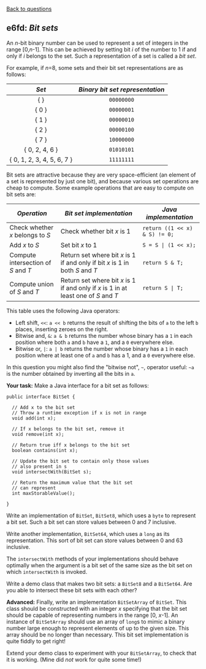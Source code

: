 [Back to questions](../README.md)

## e6fd: *Bit sets*

An *n*-bit binary number can be used to represent a set of integers in
the range [0,*n*-1].  This can be achieved by setting bit *i* of the
number to 1 if and only if *i* belongs to the set.  Such a
representation of a set is called a *bit set*.

For example, if *n*=8, some sets and their bit set representations are as follows:

| *Set*                      | *Binary bit set representation* |
|:--------------------------:|:-------------------------------:|
| { }                        | `00000000`                  |
| { 0 }                      | `00000001`                  |
| { 1 }                      | `00000010`                  |
| { 2 }                      | `00000100`                  |
| { 7 }                      | `10000000`                  |
| { 0, 2, 4, 6 }             | `01010101`                  |
| { 0, 1, 2, 3, 4, 5, 6, 7 } | `11111111`                  |

Bit sets are attractive because they are very space-efficient (an
element of a set is represented by just one bit), and because various
set operations are cheap to compute.  Some example operations that are easy to compute on bit sets are:

| *Operation*  | *Bit set implementation* | *Java implementation* |
|--------------|--------------------------|-----------------------|
| Check whether *x* belongs to *S*    | Check whether bit *x* is 1 | `return ((1 << x) & S) != 0;` |
| Add *x* to *S*                      | Set bit *x* to 1           | `S = S \| (1 << x);` |
| Compute intersection of *S* and *T* | Return set where bit *x* is 1 if and only if bit *x* is 1 in both *S* and *T* | `return S & T;` |
| Compute union of *S* and *T*        | Return set where bit *x* is 1 if and only if *x* is 1 in at least one of *S* and *T* | `return S \| T;` |

This table uses the following Java operators:

* Left shift, `<<`: `a << b` returns the result of shifting the bits of `a` to the left `b` places, inserting zeroes on the right.
* Bitwise and, `&`: `a & b` returns the number whose binary has a `1` in each position where both `a` and `b` have a `1`, and a `0` everywhere else.
* Bitwise or, `|`: `a | b` returns the number whose binary has a `1` in each position where at least one of `a` and `b` has a 1, and a `0` everywhere else.

In this question you might also find the "bitwise not", `~`, operator useful: `~a` is the number obtained by inverting all the bits in `a`.

**Your task:** Make a Java interface for a bit set as follows:

```
public interface BitSet {

  // Add x to the bit set
  // Throw a runtime exception if x is not in range
  void add(int x);

  // If x belongs to the bit set, remove it
  void remove(int x);

  // Return true iff x belongs to the bit set
  boolean contains(int x);

  // Update the bit set to contain only those values
  // also present in s
  void intersectWith(BitSet s);

  // Return the maximum value that the bit set
  // can represent
  int maxStorableValue();

}
```

Write an implementation of `BitSet`, `BitSet8`,
which uses a `byte` to represent a bit set.  Such a bit set
can store values between 0 and 7 inclusive.

Write another implementation, `BitSet64`, which uses a
`long` as its representation.  This sort of bit set can
store values between 0 and 63 inclusive.

The `intersectWith` methods of your implementations should
behave optimally when the argument is a bit set of the same size as
the bit set on which `intersectWith` is invoked.

Write a demo class that makes two bit sets: a `BitSet8` and
a `BitSet64`.  Are you able to intersect these bit sets with
each other?

**Advanced:** Finally, write an implementation `BitSetArray` of `BitSet`.  This class should be constructed with an integer *x* specifying that the bit set should be capable of representing numbers in the range [0, *x*-1].  An instance of `BitSetArray` should use an array of `long`s to mimic a binary number large enough to represent elements of up to the given size.  This array should be no longer than necessary.  This bit set implementation is quite fiddly to get right!

Extend your demo class to experiment with your `BitSetArray`, to check that it is working.  (Mine did *not* work for quite some time!)